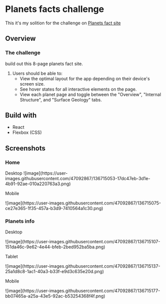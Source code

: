 <h1>Planets facts challenge</h1>
<p>This it's my solition for the challenge on <a href="https://www.frontendmentor.io/challenges/planets-fact-site-gazqN8w_f" target="_blank">Planets fact site</a>
  
<h2>Overview</h2>
  <h3>The challenge</h3>
  <p>build out this 8-page planets fact site.</p>
  <ol>
    <li>Users should be able to:
      <ul>
        <li>View the optimal layout for the app depending on their device's screen size.</li>
        <li>See hover states for all interactive elements on the page.</li>
        <li>View each planet page and toggle between the "Overview", "Internal Structure", and "Surface Geology" tabs.</li>
      </ul>
    </li>
  </ol>
  
  <h2>Build with</h2>
   <ul>
    <li>React</li>
     <li>Flexbox (CSS)</li>
   </ul>
  
  <h2>Screenshots</h2>
   <h3>Home</h3>
   <p>Desktop</>
   ![image](https://user-images.githubusercontent.com/47092867/136715053-17dc47eb-3d1e-4b91-92ae-010a220763a3.png)
  <p>Mobile</p>
  ![image](https://user-images.githubusercontent.com/47092867/136715075-ce27e365-1f35-457a-b3d9-7410564a1c30.png)

<h3>Planets info</h3>
<p>Desktop</p>
![image](https://user-images.githubusercontent.com/47092867/136715107-151da46c-9e62-4e44-bfeb-2bed952ba5ba.png)

<p>Tablet</p>
![image](https://user-images.githubusercontent.com/47092867/136715137-25a1d8c8-1ac1-40a3-b33f-e9d3c635e20d.png)

<p>Mobile</p>
![image](https://user-images.githubusercontent.com/47092867/136715177-bb07465a-a25a-43e5-92ac-b53254368f4f.png)

